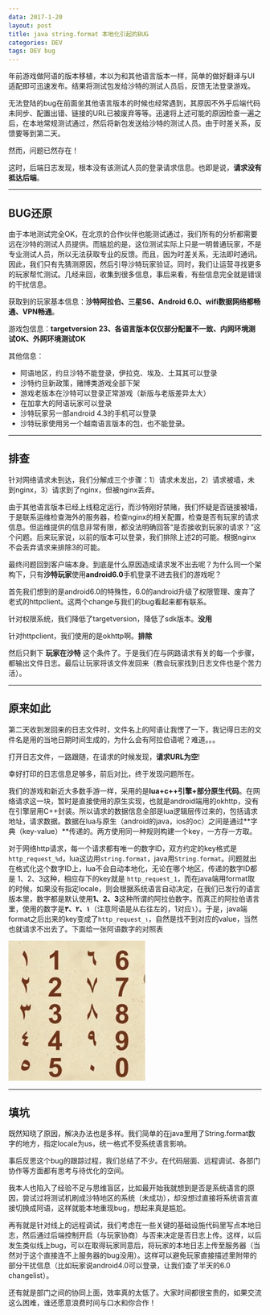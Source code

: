 ```yaml
---
data: 2017-1-20
layout: post
title: java string.format 本地化引起的BUG
categories: DEV
tags: DEV bug
---
```


年前游戏做阿语的版本移植，本以为和其他语言版本一样，简单的做好翻译与UI适配即可迅速发布。结果将测试包发给沙特的测试人员后，反馈无法登录游戏。

无法登陆的bug在前面坐其他语言版本的时候也经常遇到，其原因不外乎后端代码未同步、配置出错、链接的URL已被废弃等等。迅速将上述可能的原因检查一遍之后，在本地常规测试通过，然后将新包发送给沙特的测试人员。由于时差关系，反馈要等到第二天。

然而，问题已然存在！

这时，后端日志发现，根本没有该测试人员的登录请求信息。也即是说，**请求没有抵达后端**。

-------------------------

## BUG还原

由于本地测试完全OK，在北京的合作伙伴也能测试通过，我们所有的分析都需要远在沙特的测试人员提供。而尴尬的是，这位测试实际上只是一明普通玩家，不是专业测试人员，所以无法获取专业的反馈。而且，因为时差关系，无法即时通讯。因此，我们只有先猜测原因，然后引导沙特玩家验证。同时，我们让运营寻找更多的玩家帮忙测试。几经来回，收集到很多信息，事后来看，有些信息完全就是错误的干扰信息。

获取到的玩家基本信息：**沙特阿拉伯、三星S6、Android 6.0、wifi数据网络都畅通、VPN畅通**。

游戏包信息：**targetversion 23、各语言版本仅仅部分配置不一致、内网环境测试OK、外网环境测试OK**

其他信息：
- 阿语地区，约旦沙特不能登录，伊拉克、埃及、土耳其可以登录
- 沙特约旦新政策，赌博类游戏全部下架
- 游戏老版本在沙特可以登录正常游戏（新版与老版差异太大）
- 在加拿大的阿语玩家可以登录
- 沙特玩家另一部android 4.3的手机可以登录
- 沙特玩家使用另一个越南语言版本的包，也不能登录。

---------------------------------

## 排查

针对网络请求未到达，我们分解成三个步骤：1）请求未发出，2）请求被墙，未到nginx，3）请求到了nginx，但被nginx丢弃。

由于其他语言版本已经上线稳定运行，而沙特刚好禁赌，我们怀疑是否链接被墙，于是联系运维检查海外的服务器，检查nginx的相关配置，检查是否有玩家的请求信息。但运维提供的信息非常有限，都没法明确回答“是否接收到玩家的请求？”这个问题。后来玩家说，以前的版本可以登录，我们排除上述2的可能。根据nginx不会丢弃请求来排除3的可能。

最终问题回到客户端本身。到底是什么原因造成请求发不出去呢？为什么同一个架构下，只有**沙特玩家**使用**android6.0**手机登录不进去我们的游戏呢？

首先我们想到的是android6.0的特殊性，6.0的android升级了权限管理、废弃了老式的httpclient。这两个change与我们的bug看起来都有联系。

针对权限系统，我们降低了targetversion，降低了sdk版本。**没用**

针对httpclient，我们使用的是okhttp啊。**排除**

然后只剩下 **玩家在沙特** 这个条件了。于是我们在与网路请求有关的每一个步骤，都输出文件日志。最后让玩家将该文件发回来（教会玩家找到日志文件也是个苦力活）。

-------------------------------

## 原来如此

第二天收到发回来的日志文件时，文件名上的阿语让我愣了一下，我记得日志的文件名是用的当地日期时间生成的，为什么会有阿拉伯语呢？难道。。。

打开日志文件，一路跟随，在请求的时候发现，**请求URL为空**!

幸好打印的日志信息足够多，前后对比，终于发现问题所在。

我们的游戏和新近大多数手游一样，采用的是**lua+c++引擎+部分原生代码**。在网络请求这一块，暂时是直接使用的原生实现，也就是android端用的okhttp，没有在引擎层用C++封装。所以请求的数据信息全部是lua逻辑层传过来的，包括请求地址，请求数据。数据在lua与原生（android的java，ios的oc）之间是通过**字典（key-value）**传递的。两方使用同一种规则构建一个key，一方存一方取。

对于网络http请求，每一个请求都有唯一的数字ID，双方约定的key格式是`http_request_%d`，lua这边用`string.format`，java用`String.format`。问题就出在格式化这个数字ID上，lua不会自动本地化，无论在哪个地区，传递的数字ID都是 1、2、3这种，相应存下的key就是 `http_request_1`，而在java端用format取的时候，如果没有指定locale，则会根据系统语言自动决定，在我们已发行的语言版本里，数字都是默认使用**1、2、3**这种所谓的阿拉伯数字。而真正的阿拉伯语言里，使用的数字是**١、٢、٣**（注意阿语是从右往左的，1对应١）。于是，java端format之后出来的key变成了`http_request_١`，自然是找不到对应的value，当然也就请求不出去了。下面给一张阿语数字的对照表

![](/image/stringformat_number.png)

------------------------------

## 填坑

既然知晓了原因，解决办法也是多样。我们简单的在java里用了String.format数字的地方，指定locale为us，统一格式不受系统语言影响。

事后反思这个bug的跟踪过程，我们总结了不少。在代码层面、远程调试、各部门协作等方面都有思考与待优化的空间。

我本人也陷入了经验不足与思维盲区，比如最开始我就想到是否是系统语言的原因，尝试过将测试机刷成沙特地区的系统（未成功），却没想过直接将系统语言直接切换成阿语，这样就能本地重现bug，想起来真是尴尬。

再有就是针对线上的远程调试，我们考虑在一些关键的基础设施代码里写点本地日志，然后通过后端控制开启（与玩家协商）与否来决定是否日志上传。这样，以后发生类似线上bug，可以在取得玩家同意后，将玩家的本地日志上传至服务器（当然对于这个直接连不上服务器的bug没用）。这样可以避免玩家直接描述里附带的部分干扰信息（比如玩家说android4.0可以登录，让我们查了半天的6.0 changelist）。

还有就是部门之间的协同上面，效率真的太低了。大家时间都很宝贵的，如果交流这么困难，谁还愿意浪费时间与口水和你合作！
